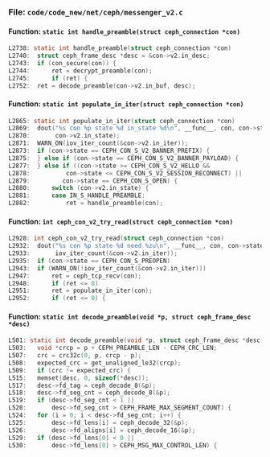 ### File: `code/code_new/net/ceph/messenger_v2.c`

#### Function: `static int handle_preamble(struct ceph_connection *con)`

```c
L2738: static int handle_preamble(struct ceph_connection *con)
L2740: 	struct ceph_frame_desc *desc = &con->v2.in_desc;
L2743: 	if (con_secure(con)) {
L2744: 		ret = decrypt_preamble(con);
L2745: 		if (ret) {
L2752: 	ret = decode_preamble(con->v2.in_buf, desc);
```

#### Function: `static int populate_in_iter(struct ceph_connection *con)`

```c
L2865: static int populate_in_iter(struct ceph_connection *con)
L2869: 	dout("%s con %p state %d in_state %d\n", __func__, con, con->state,
L2870: 	     con->v2.in_state);
L2871: 	WARN_ON(iov_iter_count(&con->v2.in_iter));
L2873: 	if (con->state == CEPH_CON_S_V2_BANNER_PREFIX) {
L2875: 	} else if (con->state == CEPH_CON_S_V2_BANNER_PAYLOAD) {
L2877: 	} else if ((con->state >= CEPH_CON_S_V2_HELLO &&
L2878: 		    con->state <= CEPH_CON_S_V2_SESSION_RECONNECT) ||
L2879: 		   con->state == CEPH_CON_S_OPEN) {
L2880: 		switch (con->v2.in_state) {
L2881: 		case IN_S_HANDLE_PREAMBLE:
L2882: 			ret = handle_preamble(con);
```

#### Function: `int ceph_con_v2_try_read(struct ceph_connection *con)`

```c
L2928: int ceph_con_v2_try_read(struct ceph_connection *con)
L2932: 	dout("%s con %p state %d need %zu\n", __func__, con, con->state,
L2933: 	     iov_iter_count(&con->v2.in_iter));
L2935: 	if (con->state == CEPH_CON_S_PREOPEN)
L2943: 	if (WARN_ON(!iov_iter_count(&con->v2.in_iter)))
L2947: 		ret = ceph_tcp_recv(con);
L2948: 		if (ret <= 0)
L2951: 		ret = populate_in_iter(con);
L2952: 		if (ret <= 0) {
```

#### Function: `static int decode_preamble(void *p, struct ceph_frame_desc *desc)`

```c
L501: static int decode_preamble(void *p, struct ceph_frame_desc *desc)
L503: 	void *crcp = p + CEPH_PREAMBLE_LEN - CEPH_CRC_LEN;
L507: 	crc = crc32c(0, p, crcp - p);
L508: 	expected_crc = get_unaligned_le32(crcp);
L509: 	if (crc != expected_crc) {
L515: 	memset(desc, 0, sizeof(*desc));
L517: 	desc->fd_tag = ceph_decode_8(&p);
L518: 	desc->fd_seg_cnt = ceph_decode_8(&p);
L519: 	if (desc->fd_seg_cnt < 1 ||
L520: 	    desc->fd_seg_cnt > CEPH_FRAME_MAX_SEGMENT_COUNT) {
L524: 	for (i = 0; i < desc->fd_seg_cnt; i++) {
L525: 		desc->fd_lens[i] = ceph_decode_32(&p);
L526: 		desc->fd_aligns[i] = ceph_decode_16(&p);
L529: 	if (desc->fd_lens[0] < 0 ||
L530: 	    desc->fd_lens[0] > CEPH_MSG_MAX_CONTROL_LEN) {
```

